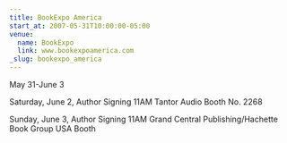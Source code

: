 ```yaml
---
title: BookExpo America
start_at: 2007-05-31T10:00:00-05:00
venue:
  name: BookExpo
  link: www.bookexpoamerica.com
_slug: bookexpo_america
---
```


May 31-June 3

Saturday, June 2, Author Signing
11AM Tantor Audio Booth No. 2268

Sunday, June 3, Author Signing
11AM Grand Central Publishing/Hachette Book Group USA Booth
